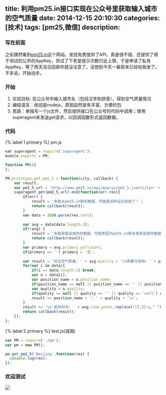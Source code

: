 title: 利用pm25.in接口实现在公众号里获取输入城市的空气质量
date: 2014-12-15 20:10:30
categories: [技术]
tags: [pm25,微信]
description: 
---
### 写在前面
之前偶然看到[pm25.in](http://www.pm25.in/)这个网站，发现免费提供了API，真是很不错，还提供了用于测试的公共的AppKey，但试了下老是提示次数已达上限，于是申请了私有AppKey，等了两天没见回邮件就没注意了，没想到今天一看原来已经给我发了。不多说，开始动手。

### 开始
1. 实现目标: 在公众号中输入城市名（包括汉字和拼音），得到空气质量情况
2. 编程语言：依旧是nodejs，原因自然是有丰富、方便的包
3. 思路：单独写一个js文件，然后提供接口在公众号的代码中调用；使用superagent来发送get请求，以回调函数形式返回数据。<!--more-->

### 代码
{% label 1 primary %} pm.js
``` javascript
var superagent = require('superagent');
module.exports = PM;

function PM(){
};

PM.prototype.get_pm2_5 = function(city, callback) {
	var result;
	var pm2_5_url = 'http://www.pm25.in/api/querys/pm2_5.json?city=' + city.toLowerCase().replace(/\s+/g,'') + '&token=yourtoken';
	superagent.get(pm2_5_url).end(function(err,res){
		if(err) {
			result = '未能从pm25.in取到数据，可能是该网站已经挂了！';
			return callback(result);
		}
		var data = JSON.parse(res.text);
		
		var avg = data[data.length-1];
		if(!avg) {
			result = '未能获取该城市的数据，可能原因为pm25.in暂未收录该城市数据，或者是输入的城市的中文或者拼音错误';
			return callback(result);
		}
		var primary = avg.primary_pollutant;
		if(primary == '') primary = '无';
		
		var result = '综合空气质量: ' + avg.quality + '\n首要污染物: ' + primary + '\n\n下面是' + avg.area + '的各个监测点的情况——\n';
		for(var i in data){
			if(i == data.length-1) break;
			var o = data[i];
			var position_name = o.position_name;
			if(position_name == null || position_name == '' || position_name == 'null') continue;
			var quality = o.quality;
			if(quality == null || quality == '' || quality == 'null') quality = '未获取数据';
			result += position_name + ': ' + quality + '\n';
		}
		result += '\n-发布时间: ' + avg.time_point.replace(/[T,Z]/g," ");
		return callback(result);
	});
};
```

{% label 2 primary %} test.js(调用)
``` javascript
var PM = require('./pm');
var pm = new PM();

pm.get_pm2_5('Beijing',function(res) {
  console.log(res);
});
```

### 欢迎测试
![](http://luckypeng.qiniudn.com/qrcode_for_gh_57a59748aef9_258.jpg)